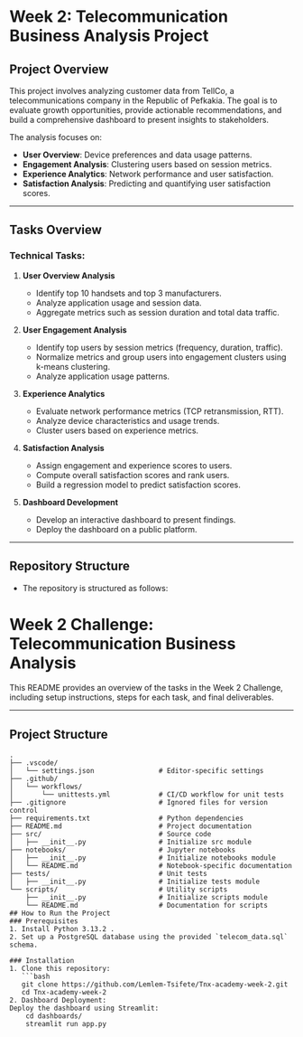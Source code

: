 # Week 2: Telecommunication Business Analysis Project

## Project Overview
This project involves analyzing customer data from TellCo, a telecommunications company in the Republic of Pefkakia. The goal is to evaluate growth opportunities, provide actionable recommendations, and build a comprehensive dashboard to present insights to stakeholders.

The analysis focuses on:
- **User Overview**: Device preferences and data usage patterns.
- **Engagement Analysis**: Clustering users based on session metrics.
- **Experience Analytics**: Network performance and user satisfaction.
- **Satisfaction Analysis**: Predicting and quantifying user satisfaction scores.

---

## Tasks Overview
### Technical Tasks:
1. **User Overview Analysis**
   - Identify top 10 handsets and top 3 manufacturers.
   - Analyze application usage and session data.
   - Aggregate metrics such as session duration and total data traffic.

2. **User Engagement Analysis**
   - Identify top users by session metrics (frequency, duration, traffic).
   - Normalize metrics and group users into engagement clusters using k-means clustering.
   - Analyze application usage patterns.

3. **Experience Analytics**
   - Evaluate network performance metrics (TCP retransmission, RTT).
   - Analyze device characteristics and usage trends.
   - Cluster users based on experience metrics.

4. **Satisfaction Analysis**
   - Assign engagement and experience scores to users.
   - Compute overall satisfaction scores and rank users.
   - Build a regression model to predict satisfaction scores.

5. **Dashboard Development**
   - Develop an interactive dashboard to present findings.
   - Deploy the dashboard on a public platform.

---

## Repository Structure
- The repository is structured as follows:
# Week 2 Challenge: Telecommunication Business Analysis

This README provides an overview of the tasks in the Week 2 Challenge, including setup instructions, steps for each task, and final deliverables.

---

## Project Structure

```plaintext
.
├── .vscode/
│   └── settings.json                # Editor-specific settings
├── .github/
│   └── workflows/
│       └── unittests.yml            # CI/CD workflow for unit tests
├── .gitignore                       # Ignored files for version control
├── requirements.txt                 # Python dependencies
├── README.md                        # Project documentation
├── src/                             # Source code
│   ├── __init__.py                  # Initialize src module
├── notebooks/                       # Jupyter notebooks
│   ├── __init__.py                  # Initialize notebooks module
│   └── README.md                    # Notebook-specific documentation
├── tests/                           # Unit tests
│   ├── __init__.py                  # Initialize tests module
└── scripts/                         # Utility scripts
    ├── __init__.py                  # Initialize scripts module
    └── README.md                    # Documentation for scripts
## How to Run the Project
### Prerequisites
1. Install Python 3.13.2 .
2. Set up a PostgreSQL database using the provided `telecom_data.sql` schema.

### Installation
1. Clone this repository:
   ```bash
   git clone https://github.com/Lemlem-Tsifete/Tnx-academy-week-2.git
   cd Tnx-academy-week-2
2. Dashboard Deployment:
Deploy the dashboard using Streamlit:
    cd dashboards/
    streamlit run app.py